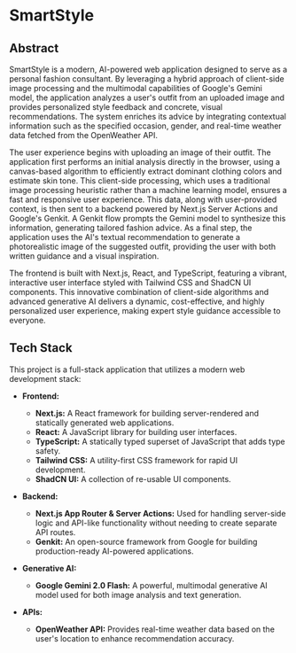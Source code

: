 # SmartStyle

## Abstract

SmartStyle is a modern, AI-powered web application designed to serve as a personal fashion consultant. By leveraging a hybrid approach of client-side image processing and the multimodal capabilities of Google's Gemini model, the application analyzes a user's outfit from an uploaded image and provides personalized style feedback and concrete, visual recommendations. The system enriches its advice by integrating contextual information such as the specified occasion, gender, and real-time weather data fetched from the OpenWeather API.

The user experience begins with uploading an image of their outfit. The application first performs an initial analysis directly in the browser, using a canvas-based algorithm to efficiently extract dominant clothing colors and estimate skin tone. This client-side processing, which uses a traditional image processing heuristic rather than a machine learning model, ensures a fast and responsive user experience. This data, along with user-provided context, is then sent to a backend powered by Next.js Server Actions and Google's Genkit. A Genkit flow prompts the Gemini model to synthesize this information, generating tailored fashion advice. As a final step, the application uses the AI's textual recommendation to generate a photorealistic image of the suggested outfit, providing the user with both written guidance and a visual inspiration.

The frontend is built with Next.js, React, and TypeScript, featuring a vibrant, interactive user interface styled with Tailwind CSS and ShadCN UI components. This innovative combination of client-side algorithms and advanced generative AI delivers a dynamic, cost-effective, and highly personalized user experience, making expert style guidance accessible to everyone.

## Tech Stack

This project is a full-stack application that utilizes a modern web development stack:

- **Frontend:**
  - **Next.js:** A React framework for building server-rendered and statically generated web applications.
  - **React:** A JavaScript library for building user interfaces.
  - **TypeScript:** A statically typed superset of JavaScript that adds type safety.
  - **Tailwind CSS:** A utility-first CSS framework for rapid UI development.
  - **ShadCN UI:** A collection of re-usable UI components.

- **Backend:**
  - **Next.js App Router & Server Actions:** Used for handling server-side logic and API-like functionality without needing to create separate API routes.
  - **Genkit:** An open-source framework from Google for building production-ready AI-powered applications.

- **Generative AI:**
  - **Google Gemini 2.0 Flash:** A powerful, multimodal generative AI model used for both image analysis and text generation.

- **APIs:**
  - **OpenWeather API:** Provides real-time weather data based on the user's location to enhance recommendation accuracy.
